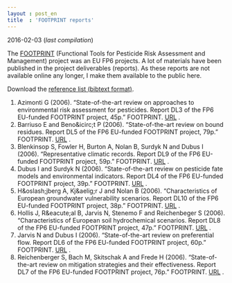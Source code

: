 ```yaml
---
layout : post_en
title  : 'FOOTPRINT reports'
---
```


<!-- DO NOT EDIT THIS FILE. EDIT _posts/2016-02-03-footprint-reports.md0 INSTEAD -->

2016-02-03 (_last compilation_)

The [FOOTPRINT][] (Functional Tools for Pesticide Risk Assessment and Management) 
project was an EU FP6 projects. A lot of materials have been published in the 
project deliverables (reports). As these reports are not available online any 
longer, I make them available to the public here.

Download the [reference list (bibtext format)](/assets/bib/FOOTPRINT_REPORTS.BIB).

1. Azimonti G (2006). “State-of-the-art review on approaches to environmental risk assessment for pesticides. Report DL3 of the FP6 EU-funded FOOTPRINT project, 45p.” FOOTPRINT. <a href="/assets/pdf/FOOTPRINT/FOOTPRINT_DL03.pdf">URL</a> .
2. Barriuso E and Beno\&icirc;t P (2006). “State-of-the-art review on bound residues. Report DL5 of the FP6 EU-funded FOOTPRINT project, 79p.” FOOTPRINT. <a href="/assets/pdf/FOOTPRINT/FOOTPRINT_DL05.pdf">URL</a> .
3. Blenkinsop S, Fowler H, Burton A, Nolan B, Surdyk N and Dubus I (2006). “Representative climatic records. Report DL9 of the FP6 EU-funded FOOTPRINT project, 59p.” FOOTPRINT. <a href="/assets/pdf/FOOTPRINT/FOOTPRINT_DL09.pdf">URL</a> .
4. Dubus I and Surdyk N (2006). “State-of-the-art review on pesticide fate models and environmental indicators. Report DL4 of the FP6 EU-funded FOOTPRINT project, 39p.” FOOTPRINT. <a href="/assets/pdf/FOOTPRINT/FOOTPRINT_DL04.pdf">URL</a> .
5. H\&oslash;jberg A, Kj\&aelig;r J and Nolan B (2006). “Characteristics of European groundwater vulnerability scenarios. Report DL10 of the FP6 EU-funded FOOTPRINT project, 38p.” FOOTPRINT. <a href="/assets/pdf/FOOTPRINT/FOOTPRINT_DL10.pdf">URL</a> .
6. Hollis J, R\&eacute;al B, Jarvis N, Stenemo F and Reichenbeger S (2006). “Characteristics of European soil hydrochemical scenarios. Report DL8 of the FP6 EU-funded FOOTPRINT project, 47p.” FOOTPRINT. <a href="/assets/pdf/FOOTPRINT/FOOTPRINT_DL08.pdf">URL</a> .
7. Jarvis N and Dubus I (2006). “State-of-the-art review on preferential flow. Report DL6 of the FP6 EU-funded FOOTPRINT project, 60p.” FOOTPRINT. <a href="/assets/pdf/FOOTPRINT/FOOTPRINT_DL06.pdf">URL</a> .
8. Reichenberger S, Bach M, Skitschak A and Frede H (2006). “State-of-the-art review on mitigation strategies and their effectiveness. Report DL7 of the FP6 EU-funded FOOTPRINT project, 76p.” FOOTPRINT. <a href="/assets/pdf/FOOTPRINT/FOOTPRINT_DL07.pdf">URL</a> .

<!-- List of links -->
[FOOTPRINT]:       http://sitem.herts.ac.uk/aeru/footprint/ "The FOOTPRINT Project (@University of Hertfordshire)"

